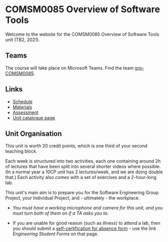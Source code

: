# COMSM0085 Overview of Software Tools

Welcome to the website for the COMSM0085 Overview of Software Tools unit (TB2, 2021).


## Teams

The course will take place on Microsoft Teams. Find the team [grp-COMSM0085](https://teams.microsoft.com/l/team/19%3a80aa16430c4049e5a15b1a76a8afa128%40thread.tacv2/conversations?groupId=a2f0a2bd-4214-4ddb-8c68-f20723d0bd4c&tenantId=b2e47f30-cd7d-4a4e-a5da-b18cf1a4151b).

## Links

  - [Schedule](schedule.md)
  - [Materials](materials.md)
  - [Assessment](assessment.md)
  - [Unit catalogue page](https://www.bris.ac.uk/unit-programme-catalogue/UnitDetails.jsa?unitCode=COMSM0085)

## Unit Organisation

This unit is worth 20 credit points, which is one third of your second teaching block. 

Each week is structured into two activities, each one containing around 2h of lectures that have
been split into several shorter videos where possible. (In a normal year a 10CP unit has 2
lectures/week, and we are doing double that.) Each activity also comes with a set of exercises and a
2-hour-long lab.

This unit's main aim is to prepare you for the Software Engineering Group Project, your Individual
Project, and - ultimately - the workplace.

- _You must have a working microphone and camera for this unit, and you must turn both of them on if a
TA asks you to._ 

- If you are unable for good reason (such as illness) to attend a lab, then you should submit a
  [self-certification for absence
  form](http://www.bristol.ac.uk/engineering/current-students/student-systems/) - use the link
  _Engineering Student Forms_ on that page.



